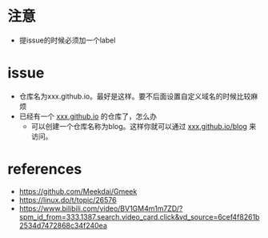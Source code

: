 

# 注意
- 提issue的时候必须加一个label


# issue
- 仓库名为xxx.github.io。最好是这样。要不后面设置自定义域名的时候比较麻烦
- 已经有一个 [xxx.github.io](http://xxx.github.io/) 的仓库了，怎么办
	- 可以创建一个仓库名称为blog。这样你就可以通过 [xxx.github.io/blog](http://xxx.github.io/blog) 来访问。


# references
- https://github.com/Meekdai/Gmeek
- https://linux.do/t/topic/26576
- https://www.bilibili.com/video/BV1GM4m1m7ZD/?spm_id_from=333.1387.search.video_card.click&vd_source=6cef4f8261b2534d7472868c34f240ea
